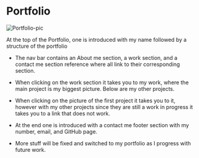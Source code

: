 # Portfolio

![Portfolio-pic](https://user-images.githubusercontent.com/128023854/229429620-85a8b653-6731-4da1-b2dd-f72c99634581.png)

At the top of the Portfolio, one is introduced with my name followed by a structure of the portfolio

* The nav bar contains an About me section, a work section, and a contact me section reference where all link to their corresponding section.

* When clicking on the work section it takes you to my work, where the main project is my biggest picture. Below are my other projects.

* When clicking on the picture of the first project it takes you to it, however with my other projects since they are still a work in progress it takes you to a link that does not work.

* At the end one is introduced with a contact me footer section with my number, email, and GitHub page. 

* More stuff will be fixed and switched to my portfolio as I progress with future work.
